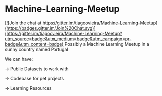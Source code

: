 # Machine-Learning-Meetup

[![Join the chat at https://gitter.im/tiagoovieira/Machine-Learning-Meetup](https://badges.gitter.im/Join%20Chat.svg)](https://gitter.im/tiagoovieira/Machine-Learning-Meetup?utm_source=badge&utm_medium=badge&utm_campaign=pr-badge&utm_content=badge)
Possibly a Machine Learning Meetup in a sunny country named Portugal

We can have:


-> Public Datasets to work with   

-> Codebase for pet projects 

-> Learning Resources
